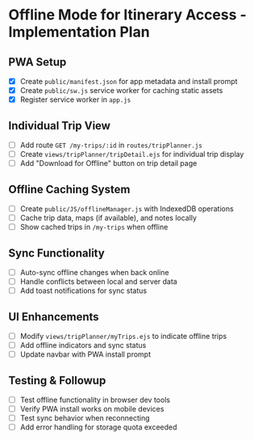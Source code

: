 # Offline Mode for Itinerary Access - Implementation Plan

## PWA Setup
- [x] Create `public/manifest.json` for app metadata and install prompt
- [x] Create `public/sw.js` service worker for caching static assets
- [x] Register service worker in `app.js`

## Individual Trip View
- [ ] Add route `GET /my-trips/:id` in `routes/tripPlanner.js`
- [ ] Create `views/tripPlanner/tripDetail.ejs` for individual trip display
- [ ] Add "Download for Offline" button on trip detail page

## Offline Caching System
- [ ] Create `public/JS/offlineManager.js` with IndexedDB operations
- [ ] Cache trip data, maps (if available), and notes locally
- [ ] Show cached trips in `/my-trips` when offline

## Sync Functionality
- [ ] Auto-sync offline changes when back online
- [ ] Handle conflicts between local and server data
- [ ] Add toast notifications for sync status

## UI Enhancements
- [ ] Modify `views/tripPlanner/myTrips.ejs` to indicate offline trips
- [ ] Add offline indicators and sync status
- [ ] Update navbar with PWA install prompt

## Testing & Followup
- [ ] Test offline functionality in browser dev tools
- [ ] Verify PWA install works on mobile devices
- [ ] Test sync behavior when reconnecting
- [ ] Add error handling for storage quota exceeded
